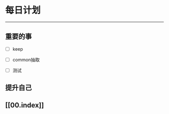 
# 每日计划
---
## 重要的事

- [ ]  keep
- [ ]  common抽取
- [ ]  测试



## 提升自己

  



## [[00.index]]










